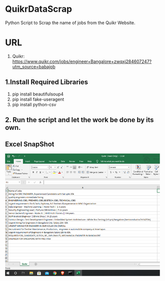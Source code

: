 # QuikrDataScrap
Python Script to Scrap the name of jobs from the Quikr Website.

# URL
1. Quikr: https://www.quikr.com/jobs/engineer+Bangalore+zwqxj284607247?utm_source=babajob

## 1.Install Required Libraries
1. pip install beautifulsoup4
2. pip install fake-useragent
3. pip install python-csv

## 2. Run the script and let the work be done by its own.

## Excel SnapShot
![Photo](https://github.com/harddy-bit/QuikrDataScrap/blob/main/Capture.PNG)


